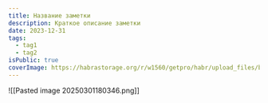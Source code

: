 ```yaml
---
title: Название заметки
description: Краткое описание заметки
date: 2023-12-31
tags:
  - tag1
  - tag2
isPublic: true
coverImage: https://habrastorage.org/r/w1560/getpro/habr/upload_files/b1b/1ac/553/b1b1ac5537fafefef927521d99c88602.png
---
```



![[Pasted image 20250301180346.png]]
